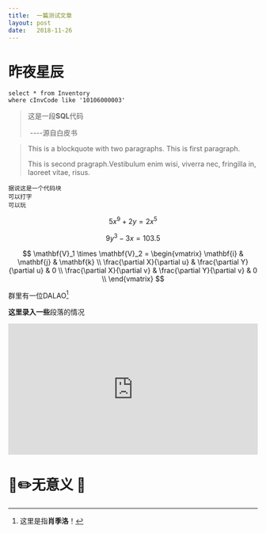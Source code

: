 ```yaml
---
title:	一篇测试文章
layout: post
date:	2018-11-26
---
```


# 昨夜星辰

```mssql
select * from Inventory
where cInvCode like '10106000003'
```

> 这是一段**SQL**代码
>
>    
>
> ​						----源自白皮书

> This is a blockquote with two paragraphs. This is first paragraph.
>
> This is second pragraph.Vestibulum enim wisi, viverra nec, fringilla in, laoreet vitae, risus.

```
据说这是一个代码块
可以打字
可以玩
```

$$
5x^9+2y=2x^5
$$

$$
9y^3-3x=103.5
$$

$$
\mathbf{V}_1 \times \mathbf{V}_2 =  \begin{vmatrix} 
\mathbf{i} & \mathbf{j} & \mathbf{k} \\
\frac{\partial X}{\partial u} &  \frac{\partial Y}{\partial u} & 0 \\
\frac{\partial X}{\partial v} &  \frac{\partial Y}{\partial v} & 0 \\
\end{vmatrix}
$$

群里有一位DALAO[^1]

**这里录入一些**段落的情况

<iframe height='265' scrolling='no' title='Fancy Animated SVG Menu' src='http://codepen.io/jeangontijo/embed/OxVywj/?height=265&theme-id=0&default-tab=css,result&embed-version=2' frameborder='no' allowtransparency='true' allowfullscreen='true' style='width: 100%;'></iframe>



# :baby::pencil2:无意义  :poultry_leg:



[^1]: 这里是指**肖季洛**！
